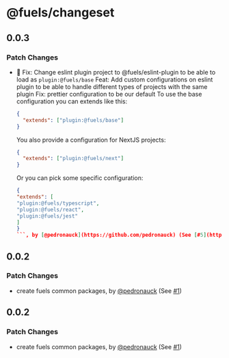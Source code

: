 # @fuels/changeset

## 0.0.3

### Patch Changes

- 🐞 Fix: Change eslint plugin project to @fuels/eslint-plugin to be able to load as `plugin:@fuels/base`
  Feat: Add custom configurations on eslint plugin to be able to handle different types of projects with the same plugin
  Fix: prettier configuration to be our default
  To use the base configuration you can extends like this:
  ```json
  {
    "extends": ["plugin:@fuels/base"]
  }
  ```
  You also provide a configuration for NextJS projects:
  ```json
  {
    "extends": ["plugin:@fuels/next"]
  }
  ```
  Or you can pick some specific configuration:
  ````json
  {
  "extends": [
  "plugin:@fuels/typescript",
  "plugin:@fuels/react",
  "plugin:@fuels/jest"
  ]
  }
  ```, by [@pedronauck](https://github.com/pedronauck) (See [#5](https://github.com/FuelLabs/fuels-npm-packs/pull/5))
  ````

## 0.0.2

### Patch Changes

- create fuels common packages, by [@pedronauck](https://github.com/pedronauck) (See [#1](https://github.com/FuelLabs/fuels-npm-packs/pull/1))

## 0.0.2

### Patch Changes

- create fuels common packages, by [@pedronauck](https://github.com/pedronauck) (See [#1](https://github.com/FuelLabs/fuels-npm-packs/pull/1))
